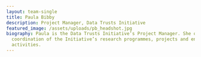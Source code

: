 ```yaml
---
layout: team-single
title: Paula Bibby
description: Project Manager, Data Trusts Initiative
featured_image: /assets/uploads/pb_headshot.jpg
biography: Paula is the Data Trusts Initiative’s Project Manager. She oversees
  coordination of the Initiative’s research programmes, projects and engagement
  activities.
---
```

